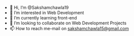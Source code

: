 - 👋 Hi, I’m @Sakshamchawla19
- 👀 I’m interested in Web Development
- 🌱 I’m currently learning front-end
- 💞️ I’m looking to collaborate on Web Development Projects
- 📫 How to reach me-mail on sakshamchawla15@gmail.com

<!---
Sakshamchawla19/Sakshamchawla19 is a ✨ special ✨ repository because its `README.md` (this file) appears on your GitHub profile.
You can click the Preview link to take a look at your changes.
--->
